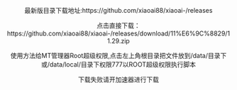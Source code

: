 <p align="center">最新版目录下载地址:https://github.com/xiaoai88/xiaoai-/releases
<p align="center">
点击直接下载：https://github.com/xiaoai88/xiaoai-/releases/download/11%E6%9C%8829/11.29.zip
<p align="center">
使用方法给MT管理器Root超级权限,点击左上角根目录把文件放到/data/目录下或/data/local/目录下权限777以ROOT超级权限执行脚本
<p align="center">
下载失败请开加速器进行下载
</p>
